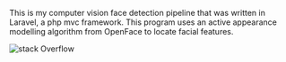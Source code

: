 This is my computer vision face detection pipeline that was written in Laravel, a php mvc framework. 
This program uses an active appearance modelling algorithm from OpenFace to locate facial features. 

![stack Overflow](https://ibb.co/dxfXAa)
